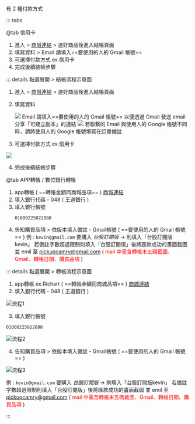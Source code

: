 有 2 種付款方式

::: tabs

@tab 信用卡

1. 進入 > [商城連結](https://stockportfolio.cashier.ecpay.com.tw/) > 選好商品後進入結帳頁面
2. 填寫資料 > Email 請填入==要使用的人的 Gmail 帳號==
3. 可選擇付款方式 ex.信用卡
4. 完成後續結帳步驟

::: details 點選展開 > 結帳流程示意圖
1. 進入 > [商城連結](https://stockportfolio.cashier.ecpay.com.tw/) > 選好商品後進入結帳頁面
2. 填寫資料

   ![](/images/結帳/綠界_訂購人資訊.jpg)
   Email 請填入==要使用的人的 Gmail 帳號==
   以便透過 Gmail 發送 email 分享「可建立副本」的連結
   ![](/images/結帳/綠界_訂單備註.jpg)
   若聯繫的 Email 與使用人的 Google 帳號不同時，請將使用人的 Google 帳號填寫在訂單備註

3. 可選擇付款方式 ex.信用卡

![](/images/結帳/綠界_信用卡.gif)

4. 完成後續結帳步驟


@tab APP轉帳 / 數位銀行轉帳

1. app轉帳 ( ==轉帳金額同商城品項== ) [商城連結](https://stockportfolio.cashier.ecpay.com.tw/)
2. 填入銀行代碼 - 048 ( 王道銀行 )
3. 填入銀行帳號
   ```
   01000225022888
   ```
4. 告知購買品項 > 依版本填入備註 - Gmail帳號 ( ==要使用的人的 Gmail 帳號== )
   例 : `kevin@gmail.com` 要購入 _台股訂閱版_ → 則填入「台股訂閱版kevin」
   若備註字數超過限制則填入「台股訂閱版」後將匯款成功的畫面截圖
   並 emil 至 pickupcamry@gmail.com
   ( <font color="red">mail 中需含轉帳末五碼截圖、Gmail、轉帳日期、購買品項</font> )

::: details 點選展開 > 轉帳流程示意圖
1. app轉帳 ex.Richart ( ==轉帳金額同商城品項== ) [商城連結](https://stockportfolio.cashier.ecpay.com.tw/)
2. 填入銀行代碼 - 048 ( 王道銀行 )

![流程1](/images/結帳/數位轉帳_流程1.jpg)

3. 填入銀行帳號
  ```
  01000225022888
  ```

![流程2](/images/結帳/數位轉帳_流程2.jpg)

4. 告知購買品項 > 依版本填入備註 - Gmail帳號 ( ==要使用的人的 Gmail 帳號== )

![流程3](/images/結帳/數位轉帳_流程3.jpg)

例 : `kevin@gmail.com` 要購入 _台股訂閱版_ → 則填入「台股訂閱版kevin」
若備註字數超過限制則填入「台股訂閱版」後將匯款成功的畫面截圖
並 emil 至 pickupcamry@gmail.com
( <font color="red">mail 中需含轉帳末五碼截圖、Gmail、轉帳日期、購買品項</font> )

[//]: # (@tab 蝦皮商城)

[//]: # ()
[//]: # (我是連結 : [蝦皮賣場]&#40;https://shopee.tw/joey155343?categoryId=100644&entryPoint=ShopByPDP&itemId=3195478292&#41;)

:::